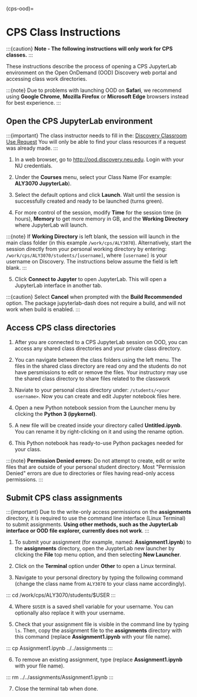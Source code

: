 (cps-ood)=

# CPS Class Instructions

:::{caution}
**Note - The following instructions will only work for CPS classes.**
:::

These instructions describe the process of opening a CPS JupyterLab environment on the Open OnDemand (OOD) Discovery web portal and accessing class work directories.

:::{note}
Due to problems with launching OOD on **Safari**, we recommend using **Google Chrome**, **Mozilla Firefox** or **Microsoft Edge** browsers instead for best experience.
:::

## Open the CPS JupyterLab environment

:::{important}
The class instructor needs to fill in the: [Discovery Classroom Use Request] You will only be able to find your class resources if a request was already made.
:::

1. In a web browser, go to <http://ood.discovery.neu.edu>. Login with your NU credentials.

2. Under the **Courses** menu, select your Class Name (For example: **ALY3070 JupyterLab**).

<!-- ![Alt text](../images/cps-ood-menu.png) -->

3. Select the default options and click **Launch**. Wait until the session is successfully created and ready to be launched (turns green).

<!-- ![Alt text](../images/cps-ood-jupyterform.png) -->

4. For more control of the session, modify **Time** for the session time (in hours), **Memory** to get more memory in GB, and the **Working Directory** where JupyterLab will launch.

:::{note}
If **Working Directory** is left blank, the session will launch in the main class folder (in this example `/work/cps/ALY3070`). Alternatively, start the session directly from your personal working directory by entering: `/work/cps/ALY3070/students/[username]`, where `[username]` is your username on Discovery. The instructions below assume the field is left blank.
:::

5. Click **Connect to Jupyter** to open JupyterLab. This will open a JupyterLab interface in another tab.

<!-- ![Alt text](../images/cps-ood-jupyterlab-start-session.png) -->
:::{caution}
Select **Cancel** when prompted with the **Build Recommended** option. The package jupyterlab-dash does not require a build, and will not work when build is enabled.
:::
<!-- ![Alt text](../images/cps-ood-build-window.png) -->

## Access CPS class directories

1. After you are connected to a CPS JupyterLab session on OOD, you can access any shared class directories and your private class directory.

<!-- 2. You can navigate between the class folders using the left menu. Your instructor may share files in this directory.  -->
2. You can navigate between the class folders using the left menu. The files in the shared class directory are read ony and the students do not have persmissions to edit or remove the files. Your instructory may use the shared class directory to share files related to the classwork

<!-- :::{note}
The files in the shared class directory are read only and the students do not have permissions to edit or remove the files.
::: -->

<!-- ![Alt text](../images/cps-ood-jupyterlab-folders-view.png) -->

<!-- For instance, file **Example.ipynb** can be viewed using Python Jupyter notebook (but not edited or removed). -->

3. Naviate to your personal class directory under: `/students/<your username>`. Now you can create and edit Jupyter notebook files here.

<!-- ![Alt text](../images/cps-ood-jupyterlab-students-folder.png) -->

<!-- ![Alt text](../images/cps-ood-jupyterlab-username-folder.png) -->

4. Open a new Python notebook session from the Launcher menu by clicking the **Python 3 (ipykernel)**.

<!-- ![Alt text](../images/cps-ood-jupyterlab-ipykernel-launcher.png) -->

5. A new file will be created inside your directory called **Untitled.ipynb**. You can rename it by right-clicking on it and using the rename option.

<!-- ![Alt text](../images/cps-ood-jupyterlab-ipykernel.png) -->

6. This Python notebook has ready-to-use Python packages needed for your class.

:::{note}
**Permission Denied errors:**
Do not attempt to create, edit or write files that are outside of your personal student directory. Most "Permission Denied" errors are due to directories or files having read-only access permissions.
:::

## Submit CPS class assignments

:::{important}
Due to the write-only access permissions on the **assignments** directory, it is required to use the command line interface (Linux Terminal) to submit assignments. **Using other methods, such as the JupyterLab interface or OOD file explorer, currently does not work**.
:::

1. To submit your assignment (for example, named: **Assignment1.ipynb**) to the **assignments** directory, open the JuypterLab new launcher by clicking the **File** top menu option, and then selecting **New Launcher**.

<!-- ![Alt text](../images/cps-ood-jupyterlab-new-launcher.png) -->

2. Click on the **Terminal** option under **Other** to open a Linux terminal.

<!-- ![Alt text](../images/cps-ood-jupyterlab-open-terminal.png) -->

3. Navigate to your personal directory by typing the following command (change the class name from `ALY3070` to your class name accordingly).

:::
cd /work/cps/ALY3070/students/$USER
:::

4. Where `$USER` is a saved shell variable for your username. You can optionally also replace it with your username.

5. Check that your assignment file is visible in the command line by typing `ls`. Then, copy the assignment file to the **assignments** directory with this command (replace **Assignment1.ipynb** with your file name).

:::
cp Assignment1.ipynb ../../assignments
:::

6. To remove an existing assignment, type (replace **Assignment1.ipynb** with your file name).

:::
rm ../../assignments/Assignment1.ipynb
:::

7. Close the terminal tab when done.

[discovery classroom use request]: https://bit.ly/NURC-Classroom
